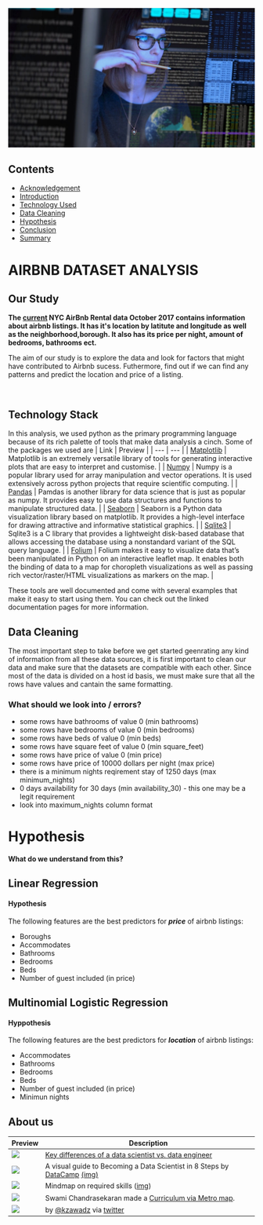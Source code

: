 <div align="center"><img src="./img/head.jpg"></div>

## Contents

- [Acknowledgement](#acknowledgement)
- [Introduction](#introduction)
- [Technology Used](#technology-used)
- [Data Cleaning](#data-cleaning)
- [Hypothesis](#hypothesis)
- [Conclusion](#conclusion)
- [Summary](#summary)

# AIRBNB DATASET ANALYSIS
## Our Study
**The [current](https://www.kaggle.com/ivanovskia1/nyc-airbnb-rental-data-october-2017) NYC AirBnb Rental data October 2017 contains information about airbnb listings. It has it's location by latitute and longitude as well as the neighborhood,borough. It also has its price per night, amount of bedrooms, bathrooms ect.**

The aim of our study is to explore the data and look for factors that might have contributed to Airbnb sucess. Futhermore, find out if we can find any patterns and predict the location and price of a listing. 

<br>

## Technology Stack
In this analysis, we used python as the primary programming language because of its rich palette of tools that make data analysis a cinch. Some of the packages we used are
| Link | Preview |
| --- | --- |
| [Matplotlib](https://matplotlib.org/) | Matplotlib is an extremely versatile library of tools for generating interactive plots that are easy to interpret and customise. |
| [Numpy](https://github.com/numpy/numpy) | Numpy is a popular library used for array manipulation and vector operations. It is used extensively across python projects that require scientific computing. |
| [Pandas](https://pandas.pydata.org/pandas-docs/stable/user_guide/10min.html) | Pamdas is another library for data science that is just as popular as numpy. It provides easy to use data structures and functions to manipulate structured data. |
| [Seaborn](https://seaborn.pydata.org/) | Seaborn is a Python data visualization library based on matplotlib. It provides a high-level interface for drawing attractive and informative statistical graphics. |
| [Sqlite3](https://www.sqlite.org/index.html) | Sqlite3 is a C library that provides a lightweight disk-based database that allows accessing the database using a nonstandard variant of the SQL query language. |
| [Folium](https://python-visualization.github.io/folium/) | Folium makes it easy to visualize data that’s been manipulated in Python on an interactive leaflet map. It enables both the binding of data to a map for choropleth visualizations as well as passing rich vector/raster/HTML visualizations as markers on the map. |

These tools are well documented and come with several examples that make it easy to start using them. You can check out the linked documentation pages for more information.

## Data Cleaning

The most important step to take before we get started geenrating any kind of information from all these data sources, it is first important to clean our data and make sure that the datasets are compatible with each other. Since most of the data is divided on a host id basis, we must make sure that all the rows have values and cantain the same formatting.

### What should we look into / errors?
- some rows have bathrooms of value 0 (min bathrooms)
- some rows have bedrooms of value 0 (min bedrooms)
- some rows have beds of value 0 (min beds)
- some rows have square feet of value 0 (min square_feet)
- some rows have price of value 0 (min price)
- some rows have price of 10000 dollars per night (max price)
- there is a minimum nights reqirement stay of 1250 days (max minimum_nights)
- 0 days availability for 30 days (min availability_30) - this one may be a legit requirement
- look into maximum_nights column format

# Hypothesis
#### What do we understand from this? 

## Linear Regression
#### Hypothesis 

The following features are the best predictors for ***price*** of airbnb listings:

- Boroughs
- Accommodates
- Bathrooms
- Bedrooms 
- Beds 
- Number of guest included (in price)

## Multinomial Logistic Regression
#### Hyppothesis  

The following features are the best predictors for ***location*** of airbnb listings:

- Accommodates
- Bathrooms
- Bedrooms 
- Beds 
- Number of guest included (in price)
- Minimun nights

## About us

| Preview                                                                                                                                                                                                                                     | Description                                                                                                                                                                                                                                                  |
| ------------------------------------------------------------------------------------------------------------------------------------------------------------------------------------------------------------------------------------------- | ------------------------------------------------------------------------------------------------------------------------------------------------------------------------------------------------------------------------------------------------------------ |
| [<img src="https://media-exp1.licdn.com/dms/image/C4D03AQH88nNzksOuaA/profile-displayphoto-shrink_800_800/0/1601862648809?e=1622678400&v=beta&t=jQoPs3dE2u479xffuSLahjsUlAhqI-FdjewelCbvw8Y" width="250" />](https://i.imgur.com/0OoLaa5.png)                                                                                                                                                | [Key differences of a data scientist vs. data engineer](https://searchbusinessanalytics.techtarget.com/feature/Key-differences-of-a-data-scientist-vs-data-engineer)                                                                                         |
| [<img src="https://media-exp1.licdn.com/dms/image/C5603AQGbHGmujn7JUA/profile-displayphoto-shrink_800_800/0/1555519813553?e=1622678400&v=beta&t=9A2V1LhGQ9TYSdbuvCol3khZdo_ZIwdtBf7WtA16U3U" width="250" />](https://s3.amazonaws.com/assets.datacamp.com/blog_assets/DataScienceEightSteps_Full.png)                    | A visual guide to Becoming a Data Scientist in 8 Steps by [DataCamp](https://www.datacamp.com) [(img)](https://s3.amazonaws.com/assets.datacamp.com/blog_assets/DataScienceEightSteps_Full.png)                                                              |
| [<img src="https://i.imgur.com/W2t2Roz.png" width="150" />](https://i.imgur.com/FxsL3b8.png)                                                                                                                                                | Mindmap on required skills ([img](https://i.imgur.com/FxsL3b8.png))                                                                                                                                                                                          |
| [<img src="https://i.imgur.com/rb9ruaa.png" width="150" />](http://nirvacana.com/thoughts/wp-content/uploads/2013/07/RoadToDataScientist1.png)                                                                                              | Swami Chandrasekaran made a [Curriculum via Metro map](http://nirvacana.com/thoughts/becoming-a-data-scientist/).                                                                                                                                            |
| [<img src="https://i.imgur.com/XBgKF2l.png" width="150" />](https://i.imgur.com/4ZBBvb0.png)                                                                                                                                                | by [@kzawadz](https://twitter.com/kzawadz) via [twitter](https://twitter.com/MktngDistillery/status/538671811991715840)                                                                                                                                      |
